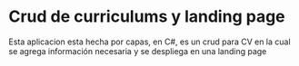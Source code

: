 # Crud de curriculums y landing page
Esta aplicacion esta hecha por capas, en C#, es un crud para CV en la cual se agrega información necesaria y se despliega en una landing page
